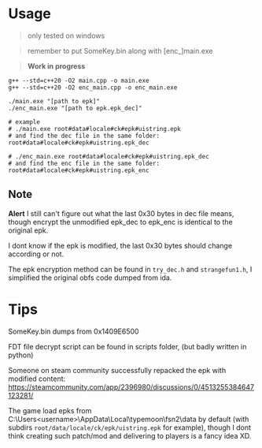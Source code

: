 # Usage
> only tested on windows

> remember to put SomeKey.bin along with [enc_]main.exe

> **Work in progress**

```shell
g++ --std=c++20 -O2 main.cpp -o main.exe
g++ --std=c++20 -O2 enc_main.cpp -o enc_main.exe

./main.exe "[path to epk]"
./enc_main.exe "[path to epk.epk_dec]"

# example
# ./main.exe root#data#locale#ck#epk#uistring.epk
# and find the dec file in the same folder: root#data#locale#ck#epk#uistring.epk_dec

# ./enc_main.exe root#data#locale#ck#epk#uistring.epk_dec
# and find the enc file in the same folder: root#data#locale#ck#epk#uistring.epk_enc
```

## Note
**Alert** I still can't figure out what the last 0x30 bytes in dec file means, though encrypt the unmodified epk_dec to epk_enc is identical to the original epk.

I dont know if the epk is modified, the last 0x30 bytes should change according or not.

The epk encryption method can be found in `try_dec.h` and `strangefun1.h`, I simplified the original obfs code dumped from ida.

# Tips
SomeKey.bin dumps from 0x1409E6500

FDT file decrypt script can be found in scripts folder, (but badly written in python)

Someone on steam community successfully repacked the epk with modified content: https://steamcommunity.com/app/2396980/discussions/0/4513255384647123281/

The game load epks from C:\Users\<username>\AppData\Local\typemoon\fsn2\data by default (with subdirs `root/data/locale/ck/epk/uistring.epk` for example), though I dont think creating such patch/mod and delivering to players is a fancy idea XD.
